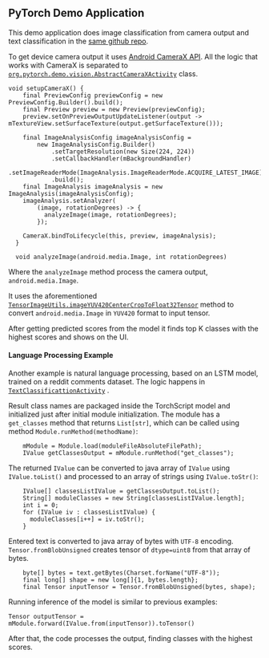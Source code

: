 ## PyTorch Demo Application

This demo application does image classification from camera output and text classification in
the [same github repo](https://github.com/pytorch/android-demo-app/tree/master/PyTorchDemoApp).

To get device camera output it
uses [Android CameraX API](https://developer.android.com/training/camerax
). All the logic that works with CameraX is separated
to [`org.pytorch.demo.vision.AbstractCameraXActivity`](https://github.com/pytorch/android-demo-app/blob/master/PyTorchDemoApp/app/src/main/java/org/pytorch/demo/vision/AbstractCameraXActivity.java)
class.

```
void setupCameraX() {
    final PreviewConfig previewConfig = new PreviewConfig.Builder().build();
    final Preview preview = new Preview(previewConfig);
    preview.setOnPreviewOutputUpdateListener(output -> mTextureView.setSurfaceTexture(output.getSurfaceTexture()));

    final ImageAnalysisConfig imageAnalysisConfig =
        new ImageAnalysisConfig.Builder()
            .setTargetResolution(new Size(224, 224))
            .setCallbackHandler(mBackgroundHandler)
            .setImageReaderMode(ImageAnalysis.ImageReaderMode.ACQUIRE_LATEST_IMAGE)
            .build();
    final ImageAnalysis imageAnalysis = new ImageAnalysis(imageAnalysisConfig);
    imageAnalysis.setAnalyzer(
        (image, rotationDegrees) -> {
          analyzeImage(image, rotationDegrees);
        });

    CameraX.bindToLifecycle(this, preview, imageAnalysis);
  }

  void analyzeImage(android.media.Image, int rotationDegrees)
```

Where the `analyzeImage` method process the camera output, `android.media.Image`.

It uses the
aforementioned [`TensorImageUtils.imageYUV420CenterCropToFloat32Tensor`](https://github.com/pytorch/pytorch/blob/master/android/pytorch_android_torchvision/src/main/java/org/pytorch/torchvision/TensorImageUtils.java#L90)
method to convert `android.media.Image` in `YUV420` format to input tensor.

After getting predicted scores from the model it finds top K classes with the highest scores and
shows on the UI.

#### Language Processing Example

Another example is natural language processing, based on an LSTM model, trained on a reddit comments
dataset. The logic happens
in [`TextClassificattionActivity`](https://github.com/pytorch/android-demo-app/blob/master/PyTorchDemoApp/app/src/main/java/org/pytorch/demo/nlp/TextClassificationActivity.java)
.

Result class names are packaged inside the TorchScript model and initialized just after initial
module initialization. The module has a `get_classes` method that returns `List[str]`, which can be
called using method `Module.runMethod(methodName)`:

```
    mModule = Module.load(moduleFileAbsoluteFilePath);
    IValue getClassesOutput = mModule.runMethod("get_classes");
```

The returned `IValue` can be converted to java array of `IValue` using `IValue.toList()` and
processed to an array of strings using `IValue.toStr()`:

```
    IValue[] classesListIValue = getClassesOutput.toList();
    String[] moduleClasses = new String[classesListIValue.length];
    int i = 0;
    for (IValue iv : classesListIValue) {
      moduleClasses[i++] = iv.toStr();
    }
```

Entered text is converted to java array of bytes with `UTF-8` encoding. `Tensor.fromBlobUnsigned`
creates tensor of `dtype=uint8` from that array of bytes.

```
    byte[] bytes = text.getBytes(Charset.forName("UTF-8"));
    final long[] shape = new long[]{1, bytes.length};
    final Tensor inputTensor = Tensor.fromBlobUnsigned(bytes, shape);
```

Running inference of the model is similar to previous examples:

```
Tensor outputTensor = mModule.forward(IValue.from(inputTensor)).toTensor()
```

After that, the code processes the output, finding classes with the highest scores.
